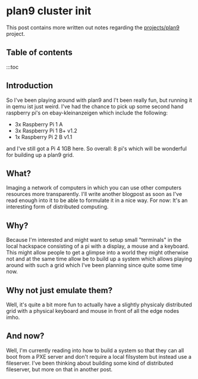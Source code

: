 # plan9 cluster init

This post contains more written out notes regarding the <a
href="/projects/plan9">projects/plan9</a> project.

## Table of contents

:::toc

## Introduction

So I've been playing around with plan9 and I't been really fun, but running it in qemu ist just weird. I've had the chance to pick up some second hand raspberry pi's on ebay-kleinanzeigen which include the following:

- 3x Raspberry Pi 1 A
- 3x Raspberry Pi 1 B+ v1.2
- 1x Raspberry Pi 2 B  v1.1

and I've still got a Pi 4 1GB here. So overall: 8 pi's which will be wonderful for building up a plan9 grid.

## What?

Imaging a network of computers in which you can use other computers resources more transparently. I'll write another blogpost as soon as I've read enough into it to be able to formulate it in a nice way. For now: It's an interesting form of distributed computing.

## Why?

Because I'm interested and might want to setup small "terminals" in the local hackspace consisting of a pi with a display, a mouse and a keyboard. This might allow people to get a glimpse into a world they might otherwise not and at the same time allow be to build up a system which allows playing around with such a grid which I've been planning since quite some time now.

## Why not just emulate them?

Well, it's quite a bit more fun to actually have a slightly physicaly distributed grid with a physical keyboard and mouse in front of all the edge nodes imho.

## And now?

Well, I'm currently reading into how to build a system so that they can all boot from a PXE server and don't require a local filsystem but instead use a fileserver. I've been thinking about building some kind of distributed fileserver, but more on that in another post.

